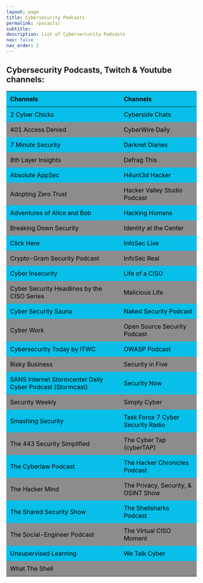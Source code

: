 ```yaml
---
layout: page
title: Cybersecurity Podcasts
permalink: /pocasts/
subtitle:  
description: List of Cybersercurity Podcasts
nav: false
nav_order: 2
---
```



## Cybersecurity Podcasts, Twitch & Youtube channels:

<style>
  table {
    width: 100%;
    border-collapse: collapse;
  }
  th, td {
    padding: 10px;
    text-align: left;
     color:rgb(0, 0, 0); /* Coral color for even rows */
  }
  tr:nth-child(odd) {
    background-color:rgb(7, 191, 232); /* Teal color for odd rows */
  }
  tr:nth-child(even) {
    background-color:rgb(141, 140, 140); /* Teal color for odd rows */
  }
</style>

<table>
  <thead>
    <tr>
      <th>Channels</th>
      <th>Channels</th>
    </tr>
  </thead>
  <tbody>
    <tr>
      <td>2 Cyber Chicks</td>
      <td>Cyberside Chats</td>
    </tr>
    <tr>
      <td>401 Access Denied</td>
      <td>CyberWire Daily</td>
    </tr>
    <tr>
      <td>7 Minute Security</td>
      <td>Darknet Diaries</td>
    </tr>
    <tr>
      <td>8th Layer Insights</td>
      <td>Defrag This</td>
    </tr>
    <tr>
      <td>Absolute AppSec</td>
      <td>H4unt3d Hacker</td>
    </tr>
    <tr>
      <td>Adopting Zero Trust</td>
      <td>Hacker Valley Studio Podcast</td>
    </tr>
    <tr>
      <td>Adventures of Alice and Bob</td>
      <td>Hacking Humans</td>
    </tr>
    <tr>
      <td>Breaking Down Security</td>
      <td>Identity at the Center</td>
    </tr>
    <tr>
      <td>Click Here</td>
      <td>InfoSec Live</td>
    </tr>
    <tr>
      <td>Crypto-Gram Security Podcast</td>
      <td>InfoSec Real</td>
    </tr>
    <tr>
      <td>Cyber Insecurity</td>
      <td>Life of a CISO</td>
    </tr>
    <tr>
      <td>Cyber Security Headlines by the CISO Series</td>
      <td>Malicious Life</td>
    </tr>
    <tr>
      <td>Cyber Security Sauna</td>
      <td>Naked Security Podcast</td>
    </tr>
    <tr>
      <td>Cyber Work</td>
      <td>Open Source Security Podcast</td>
    </tr>
    <tr>
      <td>Cybersecurity Today by ITWC</td>
      <td>OWASP Podcast</td>
    </tr>
    <tr>
      <td>Risky Business</td>
      <td>Security in Five</td>
    </tr>
    <tr>
      <td>SANS Internet Stormcenter Daily Cyber Podcast (Stormcast)</td>
      <td>Security Now</td>
    </tr>
    <tr>
      <td>Security Weekly</td>
      <td>Simply Cyber</td>
    </tr>
    <tr>
      <td>Smashing Security</td>
      <td>Task Force 7 Cyber Security Radio</td>
    </tr>
    <tr>
      <td>The 443 Security Simplified</td>
      <td>The Cyber Tap (cyberTAP)</td>
    </tr>
    <tr>
      <td>The Cyberlaw Podcast</td>
      <td>The Hacker Chronicles Podcast</td>
    </tr>
    <tr>
      <td>The Hacker Mind</td>
      <td>The Privacy, Security, &amp; OSINT Show</td>
    </tr>
    <tr>
      <td>The Shared Security Show</td>
      <td>The Shellsharks Podcast</td>
    </tr>
    <tr>
      <td>The Social-Engineer Podcast</td>
      <td>The Virtual CISO Moment</td>
    </tr>
    <tr>
      <td>Unsupervised Learning</td>
      <td>We Talk Cyber</td>
    </tr>
    <tr>
      <td>What The Shell</td>
      <td></td>
    </tr>
  </tbody>
</table>
